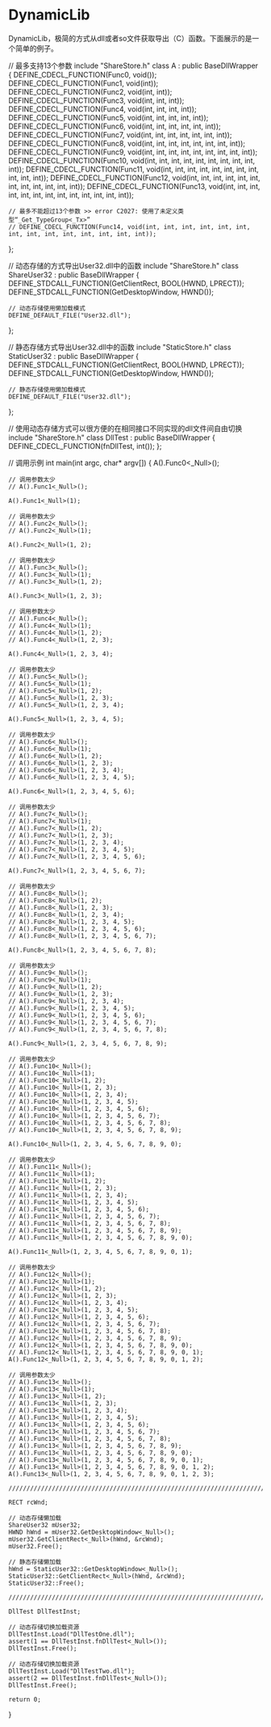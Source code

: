 # DynamicLib
DynamicLib，极简的方式从dll或者so文件获取导出（C）函数。下面展示的是一个简单的例子。

// 最多支持13个参数
include "ShareStore.h"
class A : public BaseDllWrapper<A> {
	DEFINE_CDECL_FUNCTION(Func0, void());
	DEFINE_CDECL_FUNCTION(Func1, void(int));
	DEFINE_CDECL_FUNCTION(Func2, void(int, int));
	DEFINE_CDECL_FUNCTION(Func3, void(int, int, int));
	DEFINE_CDECL_FUNCTION(Func4, void(int, int, int, int));
	DEFINE_CDECL_FUNCTION(Func5, void(int, int, int, int, int));
	DEFINE_CDECL_FUNCTION(Func6, void(int, int, int, int, int, int));
	DEFINE_CDECL_FUNCTION(Func7, void(int, int, int, int, int, int, int));
	DEFINE_CDECL_FUNCTION(Func8, void(int, int, int, int, int, int, int, int));
	DEFINE_CDECL_FUNCTION(Func9, void(int, int, int, int, int, int, int, int, int));
	DEFINE_CDECL_FUNCTION(Func10, void(int, int, int, int, int, int, int, int, int, int));
	DEFINE_CDECL_FUNCTION(Func11, void(int, int, int, int, int, int, int, int, int, int, int));
	DEFINE_CDECL_FUNCTION(Func12, void(int, int, int, int, int, int, int, int, int, int, int, int));
	DEFINE_CDECL_FUNCTION(Func13, void(int, int, int, int, int, int, int, int, int, int, int, int, int));

	// 最多不能超过13个参数 >> error C2027: 使用了未定义类型“_Get_TypeGroup<_Tx>”
	// DEFINE_CDECL_FUNCTION(Func14, void(int, int, int, int, int, int, int, int, int, int, int, int, int, int));
};

// 动态存储的方式导出User32.dll中的函数
include "ShareStore.h"
class ShareUser32 : public BaseDllWrapper<ShareUser32> {
	DEFINE_STDCALL_FUNCTION(GetClientRect, BOOL(HWND, LPRECT));
	DEFINE_STDCALL_FUNCTION(GetDesktopWindow, HWND());

	// 动态存储使用懒加载模式
	DEFINE_DEFAULT_FILE("User32.dll");
};

// 静态存储方式导出User32.dll中的函数
include "StaticStore.h"
class StaticUser32 : public BaseDllWrapper<StaticUser32> {
	DEFINE_STDCALL_FUNCTION(GetClientRect, BOOL(HWND, LPRECT));
	DEFINE_STDCALL_FUNCTION(GetDesktopWindow, HWND());

	// 静态存储使用懒加载模式
	DEFINE_DEFAULT_FILE("User32.dll");
};

// 使用动态存储方式可以很方便的在相同接口不同实现的dll文件间自由切换
include "ShareStore.h"
class DllTest : public BaseDllWrapper<DllTest> {
	DEFINE_CDECL_FUNCTION(fnDllTest, int());
};

// 调用示例
int main(int argc, char* argv[])
{
	A().Func0<_Null>();

	// 调用参数太少
	// A().Func1<_Null>(); 

	A().Func1<_Null>(1);

	// 调用参数太少
	// A().Func2<_Null>(); 
	// A().Func2<_Null>(1);

	A().Func2<_Null>(1, 2);

	// 调用参数太少
	// A().Func3<_Null>(); 
	// A().Func3<_Null>(1);
	// A().Func3<_Null>(1, 2);

	A().Func3<_Null>(1, 2, 3);

	// 调用参数太少
	// A().Func4<_Null>(); 
	// A().Func4<_Null>(1);
	// A().Func4<_Null>(1, 2);
	// A().Func4<_Null>(1, 2, 3);

	A().Func4<_Null>(1, 2, 3, 4);

	// 调用参数太少
	// A().Func5<_Null>(); 
	// A().Func5<_Null>(1);
	// A().Func5<_Null>(1, 2);
	// A().Func5<_Null>(1, 2, 3);
	// A().Func5<_Null>(1, 2, 3, 4);

	A().Func5<_Null>(1, 2, 3, 4, 5);

	// 调用参数太少
	// A().Func6<_Null>(); 
	// A().Func6<_Null>(1);
	// A().Func6<_Null>(1, 2);
	// A().Func6<_Null>(1, 2, 3);
	// A().Func6<_Null>(1, 2, 3, 4);
	// A().Func6<_Null>(1, 2, 3, 4, 5);

	A().Func6<_Null>(1, 2, 3, 4, 5, 6);

	// 调用参数太少
	// A().Func7<_Null>(); 
	// A().Func7<_Null>(1);
	// A().Func7<_Null>(1, 2);
	// A().Func7<_Null>(1, 2, 3);
	// A().Func7<_Null>(1, 2, 3, 4);
	// A().Func7<_Null>(1, 2, 3, 4, 5);
	// A().Func7<_Null>(1, 2, 3, 4, 5, 6);

	A().Func7<_Null>(1, 2, 3, 4, 5, 6, 7);

	// 调用参数太少
	// A().Func8<_Null>();
	// A().Func8<_Null>(1, 2);
	// A().Func8<_Null>(1, 2, 3);
	// A().Func8<_Null>(1, 2, 3, 4);
	// A().Func8<_Null>(1, 2, 3, 4, 5);
	// A().Func8<_Null>(1, 2, 3, 4, 5, 6);
	// A().Func8<_Null>(1, 2, 3, 4, 5, 6, 7);

	A().Func8<_Null>(1, 2, 3, 4, 5, 6, 7, 8);

	// 调用参数太少
	// A().Func9<_Null>(); 
	// A().Func9<_Null>(1);
	// A().Func9<_Null>(1, 2);
	// A().Func9<_Null>(1, 2, 3);
	// A().Func9<_Null>(1, 2, 3, 4);
	// A().Func9<_Null>(1, 2, 3, 4, 5);
	// A().Func9<_Null>(1, 2, 3, 4, 5, 6);
	// A().Func9<_Null>(1, 2, 3, 4, 5, 6, 7);
	// A().Func9<_Null>(1, 2, 3, 4, 5, 6, 7, 8);

	A().Func9<_Null>(1, 2, 3, 4, 5, 6, 7, 8, 9);

	// 调用参数太少
	// A().Func10<_Null>(); 
	// A().Func10<_Null>(1);
	// A().Func10<_Null>(1, 2);
	// A().Func10<_Null>(1, 2, 3);
	// A().Func10<_Null>(1, 2, 3, 4);
	// A().Func10<_Null>(1, 2, 3, 4, 5);
	// A().Func10<_Null>(1, 2, 3, 4, 5, 6);
	// A().Func10<_Null>(1, 2, 3, 4, 5, 6, 7);
	// A().Func10<_Null>(1, 2, 3, 4, 5, 6, 7, 8);
	// A().Func10<_Null>(1, 2, 3, 4, 5, 6, 7, 8, 9);

	A().Func10<_Null>(1, 2, 3, 4, 5, 6, 7, 8, 9, 0);

	// 调用参数太少
	// A().Func11<_Null>(); 
	// A().Func11<_Null>(1);
	// A().Func11<_Null>(1, 2);
	// A().Func11<_Null>(1, 2, 3);
	// A().Func11<_Null>(1, 2, 3, 4);
	// A().Func11<_Null>(1, 2, 3, 4, 5);
	// A().Func11<_Null>(1, 2, 3, 4, 5, 6);
	// A().Func11<_Null>(1, 2, 3, 4, 5, 6, 7);
	// A().Func11<_Null>(1, 2, 3, 4, 5, 6, 7, 8);
	// A().Func11<_Null>(1, 2, 3, 4, 5, 6, 7, 8, 9);
	// A().Func11<_Null>(1, 2, 3, 4, 5, 6, 7, 8, 9, 0);

	A().Func11<_Null>(1, 2, 3, 4, 5, 6, 7, 8, 9, 0, 1);

	// 调用参数太少
	// A().Func12<_Null>(); 
	// A().Func12<_Null>(1);
	// A().Func12<_Null>(1, 2);
	// A().Func12<_Null>(1, 2, 3);
	// A().Func12<_Null>(1, 2, 3, 4);
	// A().Func12<_Null>(1, 2, 3, 4, 5);
	// A().Func12<_Null>(1, 2, 3, 4, 5, 6);
	// A().Func12<_Null>(1, 2, 3, 4, 5, 6, 7);
	// A().Func12<_Null>(1, 2, 3, 4, 5, 6, 7, 8);
	// A().Func12<_Null>(1, 2, 3, 4, 5, 6, 7, 8, 9);
	// A().Func12<_Null>(1, 2, 3, 4, 5, 6, 7, 8, 9, 0);
	// A().Func12<_Null>(1, 2, 3, 4, 5, 6, 7, 8, 9, 0, 1);
	A().Func12<_Null>(1, 2, 3, 4, 5, 6, 7, 8, 9, 0, 1, 2);

	// 调用参数太少
	// A().Func13<_Null>(); 
	// A().Func13<_Null>(1);
	// A().Func13<_Null>(1, 2);
	// A().Func13<_Null>(1, 2, 3);
	// A().Func13<_Null>(1, 2, 3, 4);
	// A().Func13<_Null>(1, 2, 3, 4, 5);
	// A().Func13<_Null>(1, 2, 3, 4, 5, 6);
	// A().Func13<_Null>(1, 2, 3, 4, 5, 6, 7);
	// A().Func13<_Null>(1, 2, 3, 4, 5, 6, 7, 8);
	// A().Func13<_Null>(1, 2, 3, 4, 5, 6, 7, 8, 9);
	// A().Func13<_Null>(1, 2, 3, 4, 5, 6, 7, 8, 9, 0);
	// A().Func13<_Null>(1, 2, 3, 4, 5, 6, 7, 8, 9, 0, 1);
	// A().Func13<_Null>(1, 2, 3, 4, 5, 6, 7, 8, 9, 0, 1, 2);
	A().Func13<_Null>(1, 2, 3, 4, 5, 6, 7, 8, 9, 0, 1, 2, 3);

	//////////////////////////////////////////////////////////////////////////

	RECT rcWnd;

	// 动态存储懒加载
	ShareUser32 mUser32;
	HWND hWnd = mUser32.GetDesktopWindow<_Null>();
	mUser32.GetClientRect<_Null>(hWnd, &rcWnd);
	mUser32.Free();

	// 静态存储懒加载
	hWnd = StaticUser32::GetDesktopWindow<_Null>();
	StaticUser32::GetClientRect<_Null>(hWnd, &rcWnd);
	StaticUser32::Free();

	//////////////////////////////////////////////////////////////////////////

	DllTest DllTestInst;

	// 动态存储切换加载资源
	DllTestInst.Load("DllTestOne.dll");
	assert(1 == DllTestInst.fnDllTest<_Null>());
	DllTestInst.Free();

	// 动态存储切换加载资源
	DllTestInst.Load("DllTestTwo.dll");
	assert(2 == DllTestInst.fnDllTest<_Null>());
	DllTestInst.Free();

	return 0;
}
